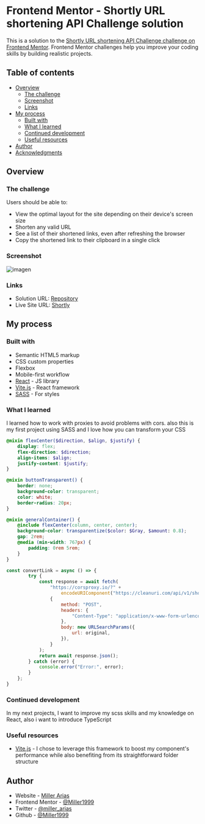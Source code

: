 # Frontend Mentor - Shortly URL shortening API Challenge solution

This is a solution to the [Shortly URL shortening API Challenge challenge on Frontend Mentor](https://www.frontendmentor.io/challenges/url-shortening-api-landing-page-2ce3ob-G). Frontend Mentor challenges help you improve your coding skills by building realistic projects. 

## Table of contents

- [Overview](#overview)
  - [The challenge](#the-challenge)
  - [Screenshot](#screenshot)
  - [Links](#links)
- [My process](#my-process)
  - [Built with](#built-with)
  - [What I learned](#what-i-learned)
  - [Continued development](#continued-development)
  - [Useful resources](#useful-resources)
- [Author](#author)
- [Acknowledgments](#acknowledgments)

## Overview

### The challenge

Users should be able to:

- View the optimal layout for the site depending on their device's screen size
- Shorten any valid URL
- See a list of their shortened links, even after refreshing the browser
- Copy the shortened link to their clipboard in a single click

### Screenshot

![imagen](https://github.com/Miller1999/Shortly/assets/22383830/7c27b17c-cc6b-4b9d-9a28-7d472884a1f0)

### Links

- Solution URL: [Repository](https://github.com/Miller1999/Shortly)
- Live Site URL: [Shortly](https://shortly-gamma-azure.vercel.app/)

## My process

### Built with

- Semantic HTML5 markup
- CSS custom properties
- Flexbox
- Mobile-first workflow
- [React](https://reactjs.org/) - JS library
- [Vite.js](https://vitejs.dev/) - React framework
- [SASS](https://sass-lang.com/) - For styles
### What I learned

I learned how to work with proxies to avoid problems with cors. also this is my first project using SASS and I love how you can transform your CSS

```scss
@mixin flexCenter($direction, $align, $justify) {
	display: flex;
	flex-direction: $direction;
	align-items: $align;
	justify-content: $justify;
}

@mixin buttonTransparent() {
	border: none;
	background-color: transparent;
	color: white;
	border-radius: 20px;
}

@mixin generalContainer() {
	@include flexCenter(column, center, center);
	background-color: transparentize($color: $Gray, $amount: 0.8);
	gap: 2rem;
	@media (min-width: 767px) {
		padding: 0rem 5rem;
	}
}
```
```js
const convertLink = async () => {
		try {
			const response = await fetch(
				"https://corsproxy.io/?" +
					encodeURIComponent("https://cleanuri.com/api/v1/shorten"),
				{
					method: "POST",
					headers: {
						"Content-Type": "application/x-www-form-urlencoded",
					},
					body: new URLSearchParams({
						url: original,
					}),
				}
			);
			return await response.json();
		} catch (error) {
			console.error("Error:", error);
		}
	};
}
```


### Continued development

In my next projects, I want to improve my scss skills and my knowledge on React, also i want to introduce TypeScript 

### Useful resources

- [Vite.js](https://vitejs.dev) - I chose to leverage this framework to boost my component's performance while also benefiting from its straightforward folder structure

## Author

- Website - [Miller Arias](https://portafolio-miller-arias.vercel.app)
- Frontend Mentor - [@Miller1999](https://www.frontendmentor.io/profile/Miller1999)
- Twitter - [@miller_arias](https://twitter.com/miller_arias)
- Github - [@Miller1999](https://github.com/Miller1999)
